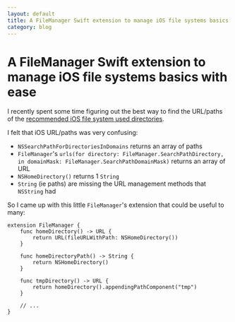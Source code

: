 ```yaml
---
layout: default
title: A FileManager Swift extension to manage iOS file systems basics with ease
category: blog
---
```


# A FileManager Swift extension to manage iOS file systems basics with ease

I recently spent some time figuring out the best way to
find the URL/paths of the [recommended iOS file system used directories][ios-file-system-basics].

I felt that iOS URL/paths was very confusing:

* `NSSearchPathForDirectoriesInDomains` returns an array of paths
* `FileManager`'s `urls(for directory: FileManager.SearchPathDirectory, in domainMask: FileManager.SearchPathDomainMask)` returns an array of URL
* `NSHomeDirectory()` returns 1 `String`
* `String` (ie paths) are missing the URL management methods that `NSString` had

So I came up with this little `FileManager`'s extension that could be useful to
many:

    extension FileManager {
        func homeDirectory() -> URL {
            return URL(fileURLWithPath: NSHomeDirectory())
        }

        func homeDirectoryPath() -> String {
            return NSHomeDirectory()
        }

        func tmpDirectory() -> URL {
            return homeDirectory().appendingPathComponent("tmp")
        }

        // ...
    }

[ios-file-system-basics]: https://developer.apple.com/library/content/documentation/FileManagement/Conceptual/FileSystemProgrammingGuide/FileSystemOverview/FileSystemOverview.html#//apple_ref/doc/uid/TP40010672-CH2-SW12
